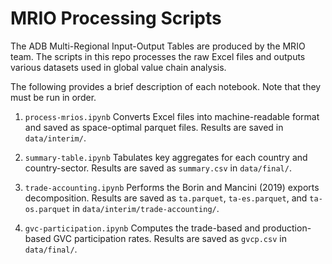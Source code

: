# MRIO Processing Scripts

The ADB Multi-Regional Input-Output Tables are produced by the MRIO team. The scripts in this repo processes the raw Excel files and outputs various datasets used in global value chain analysis. 

The following provides a brief description of each notebook. Note that they must be run in order.

1. `process-mrios.ipynb`
Converts Excel files into machine-readable format and saved as space-optimal parquet files. Results are saved in `data/interim/`.

1. `summary-table.ipynb`
Tabulates key aggregates for each country and country-sector. Results are saved as `summary.csv` in `data/final/`.

1. `trade-accounting.ipynb`
Performs the Borin and Mancini (2019) exports decomposition. Results are saved as `ta.parquet`, `ta-es.parquet`, and `ta-os.parquet` in `data/interim/trade-accounting/`.

1. `gvc-participation.ipynb`
Computes the trade-based and production-based GVC participation rates. Results are saved as `gvcp.csv` in `data/final/`.
